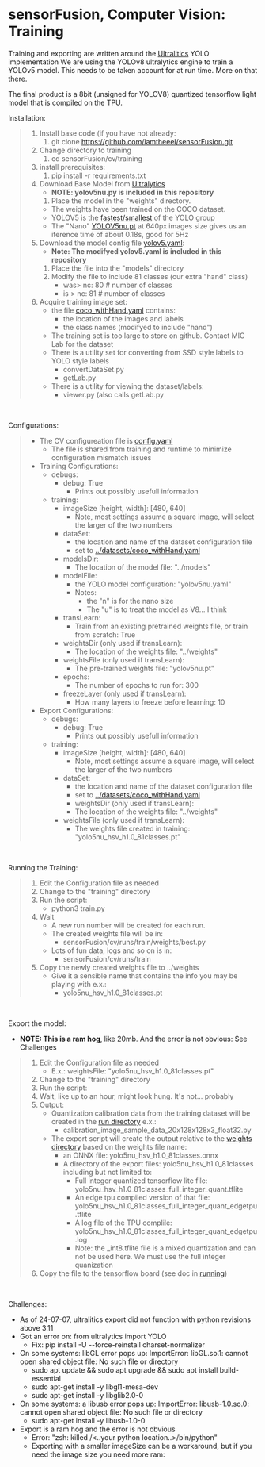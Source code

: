 # sensorFusion, Computer Vision: Training

Training and exporting are written around the [Ultralitics](https://docs.ultralytics.com/modes/train/) YOLO implementation
We are using the YOLOv8 ultralytics engine to train a YOLOv5 model. This needs to be taken account for at run time. More on that there.

The final product is a 8bit (unsigned for YOLOV8) quantized tensorflow light model that is compiled on the TPU.

Installation:
>1. Install base code (if you have not already:
>    1. git clone https://github.com/iamtheeel/sensorFusion.git
>1. Change directory to training
>    1. cd sensorFusion/cv/training
>1. install prerequisites:
>    1. pip install -r requirements.txt
>1. Download Base Model from [Ultralytics](https://docs.ultralytics.com/models/yolov5/#supported-tasks-and-modes)
>    - **NOTE: yolov5nu.py is included in this repository**
>    1. Place the model in the "weights" directory.
>    - The weights have been trained on the COCO dataset.
>    - YOLOV5 is the [fastest/smallest](https://pytorch.org/hub/ultralytics_yolov5/) of the YOLO group
>    - The "Nano" [YOLOV5nu.pt](https://github.com/ultralytics/assets/releases/download/v8.2.0/yolov5nu.pt) at 640px images size gives us an iference time of about 0.18s, good for 5Hz
>1. Download the model config file [yolov5.yaml](https://github.com/ultralytics/ultralytics/blob/main/ultralytics/cfg/models/v5/yolov5.yaml):
>    - **Note: The modifyed yolov5.yaml is included in this repository**
>    1. Place the file into the "models" directory
>    2. Modify the file to include 81 classes (our extra "hand" class)
>        - was> nc: 80 # number of classes 
>        - is > nc: 81 # number of classes
>3. Acquire training image set:
>    - the file [coco_withHand.yaml](../datasets/coco_withHand.yaml) contains:
>        - the location of the images and labels
>        - the class names (modifyed to include "hand")
>    - The training set is too large to store on github. Contact MIC Lab for the dataset
>    - There is a utility set for converting from SSD style labels to YOLO style labels
>        - convertDataSet.py
>        - getLab.py
>    - There is a utility for viewing the dataset/labels:
>        - viewer.py  (also calls getLab.py

<br>

Configurations:
>- The CV configureation file is [config.yaml](../config.yaml)
>    - The file is shared from training and runtime to minimize configuration mismatch issues
>- Training Configurations:
>    - debugs:
>        - debug: True
>            - Prints out possibly usefull information
>    - training:
>        - imageSize [height, width]: [480, 640]
>            - Note, most settings assume a square image, will select the larger of the two numbers
>        - dataSet:
>            - the location and name of the dataset configuration file
>            - set to [../datasets/coco_withHand.yaml](../datasets/coco_withHand.yaml)
>        - modelsDir:
>            - The location of the model file: "../models"
>        - modelFile:
>            - the YOLO model configuration: "yolov5nu.yaml"
>            - Notes:
>                - the "n" is for the nano size
>                - The "u" is to treat the model as V8... I think
>        - transLearn:
>            - Train from an existing pretrained weights file, or train from scratch: True
>        - weightsDir (only used if transLearn): 
>            - The location of the weights file: "../weights"
>        - weightsFile (only used if transLearn):
>            - The pre-trained weights file:  "yolov5nu.pt"
>        - epochs:
>            - The number of epochs to run for: 300
>        - freezeLayer (only used if transLearn):
>            - How many layers to freeze before learning: 10
>- Export Configurations:
>    - debugs:
>        - debug: True
>            - Prints out possibly usefull information
>    - training:
>        - imageSize [height, width]: [480, 640]
>            - Note, most settings assume a square image, will select the larger of the two numbers
>        - dataSet:
>            - the location and name of the dataset configuration file
>            - set to [../datasets/coco_withHand.yaml](../datasets/coco_withHand.yaml)
>            - weightsDir (only used if transLearn): 
>            - The location of the weights file: "../weights"
>        - weightsFile (only used if transLearn):
>            - The weights file created in training:  "yolo5nu_hsv_h1.0_81classes.pt"


<br>

Running the Training:
> 1. Edit the Configuration file as needed
> 2. Change to the "training" directory
> 3. Run the script:
>     - python3 train.py
> 4. Wait
>     - A new run number will be created for each run. 
>     - The created weights file will be in:
>         - sensorFusion/cv/runs/train<run number>/weights/best.py
>     - Lots of fun data, logs and so on is in:
>         - sensorFusion/cv/runs/train<run number>
> 5. Copy the newly created weights file to ../weights
>     - Give it a sensible name that contains the info you may be playing with e.x.:
>         - yolo5nu_hsv_h1.0_81classes.pt
<br>

Export the model:
- **NOTE: This is a ram hog**, like 20mb. And the error is not obvious: See Challenges
> 1. Edit the Configuration file as needed
>     - E.x.: weightsFile: "yolo5nu_hsv_h1.0_81classes.pt"
> 3. Change to the "training" directory
> 4. Run the script:
> 5. Wait, like up to an hour, might look hung. It's not... probably
> 6. Output:
>     - Quantization calibration data from the training dataset will be created in the [run directory](.) e.x.:
>       - calibration_image_sample_data_20x128x128x3_float32.py
>     - The export script will create the output relative to the [weights directory](../weight) based on the weights file name:
>       - an ONNX file: yolo5nu_hsv_h1.0_81classes.onnx
>       - A directory of the export files: yolo5nu_hsv_h1.0_81classes including but not limited to:
>           - Full integer quantized tensorflow lite file: yolo5nu_hsv_h1.0_81classes_full_integer_quant.tflite
>           - An edge tpu compiled version of that file: yolo5nu_hsv_h1.0_81classes_full_integer_quant_edgetpu.tflite
>           - A log file of the TPU complile: yolo5nu_hsv_h1.0_81classes_full_integer_quant_edgetpu.log
>           - Note: the _int8.tflite file is a mixed quantization and can not be used here. We must use the full integer quanization
> 7. Copy the file to the tensorflow board (see doc in [running](../running))

<br>

Challenges: 
- As of 24-07-07, ultralitics export did not function with python revisions above 3.11
- Got an error on: from ultralytics import YOLO
  - Fix: pip install -U --force-reinstall charset-normalizer
- On some systems: libGL error pops up: ImportError: libGL.so.1: cannot open shared object file: No such file or directory
  - sudo apt update && sudo apt upgrade && sudo apt install build-essential
  - sudo apt-get install -y libgl1-mesa-dev
  - sudo apt-get install -y libglib2.0-0
- On some systems: a libusb error pops up: ImportError: libusb-1.0.so.0: cannot open shared object file: No such file or directory
  - sudo apt-get install -y libusb-1.0-0
- Export is a ram hog and the error is not obvious
  - Error: "zsh: killed  /<..your python location..>/bin/python"
  - Exporting with a smaller imageSize can be a workaround, but if you need the image size you need more ram:
    
